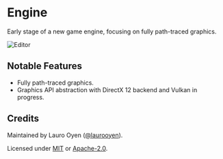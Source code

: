 # Engine

Early stage of a new game engine, focusing on fully path-traced graphics.

![Editor](https://floatymonkey.com/engine/editor.png)

## Notable Features

- Fully path-traced graphics.
- Graphics API abstraction with DirectX 12 backend and Vulkan in progress.

## Credits

Maintained by Lauro Oyen ([@laurooyen](https://github.com/laurooyen)).

Licensed under [MIT](LICENSE-MIT) or [Apache-2.0](LICENSE-APACHE).
